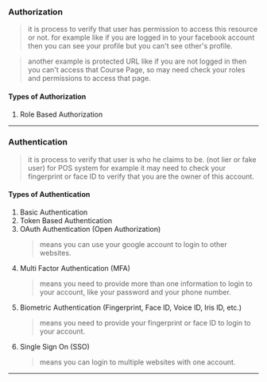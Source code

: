 ### Authorization

> it is process to verify that user has permission to access this resource or not.
> for example like if you are logged in to your facebook account then you can see your profile but you can't see other's profile.

> another example is protected URL like if you are not logged in then you can't access that Course Page, so may need check your roles and permissions to access that page.

#### Types of Authorization

1. Role Based Authorization

---

### Authentication

> it is process to verify that user is who he claims to be. (not lier or fake user)
> for POS system for example it may need to check your fingerprint or face ID to verify that you are the owner of this account.

#### Types of Authentication

1. Basic Authentication
2. Token Based Authentication
3. OAuth Authentication (Open Authorization)
   > means you can use your google account to login to other websites.
4. Multi Factor Authentication (MFA)
   > means you need to provide more than one information to login to your account, like your password and your phone number.
5. Biometric Authentication (Fingerprint, Face ID, Voice ID, Iris ID, etc.)
   > means you need to provide your fingerprint or face ID to login to your account.
6. Single Sign On (SSO)
   > means you can login to multiple websites with one account.

---
